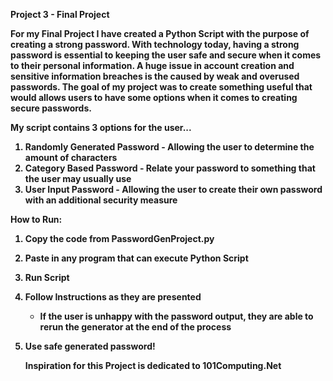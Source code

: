 <b>Project 3 - Final Project<b>

For my Final Project I have created a Python Script with the purpose of creating a strong password.  With technology today, having a strong password is essential to keeping the user safe and secure when it comes to their personal information.  A huge issue in account creation and sensitive information breaches is the caused by weak and overused passwords.  The goal of my project was to create something useful that would allows users to have some options when it comes to creating secure passwords.  

My script contains 3 options for the user...

1. Randomly Generated Password - Allowing the user to determine the amount of characters
2. Category Based Password - Relate your password to something that the user may usually use
3. User Input Password - Allowing the user to create their own password with an additional security measure

How to Run:
1. Copy the code from PasswordGenProject.py
2. Paste in any program that can execute Python Script
3. Run Script
4. Follow Instructions as they are presented
   - If the user is unhappy with the password output, they are able to rerun the generator at the end of the process
5. Use safe generated password!

   Inspiration for this Project is dedicated to 101Computing.Net
